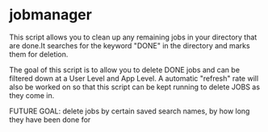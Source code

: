 # jobmanager
 
This script allows you to clean up any remaining jobs in your directory that are done.It searches for the keyword "DONE" in the directory and marks them for deletion.

The goal of this script is to allow you to delete DONE jobs and can be filtered down at a User Level and App Level. A automatic "refresh" rate will also be worked
on so that this script can be kept running to delete JOBS as they come in.



FUTURE GOAL:
delete jobs by certain saved search names, by how long they have been done for
